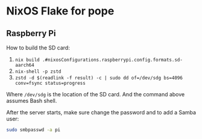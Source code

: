 # NixOS Flake for pope

## Raspberry Pi

How to build the SD card:

  1. `nix build .#nixosConfigurations.raspberrypi.config.formats.sd-aarch64`
  2. `nix-shell -p zstd`
  3. `zstd -d $(readlink -f result) -c | sudo dd of=/dev/sdg bs=4096 conv=fsync status=progress`

Where `/dev/sdg` is the location of the SD card. And the command above assumes
Bash shell.

After the server starts, make sure change the password and to add a Samba user:

```sh
sudo smbpasswd -a pi
```
